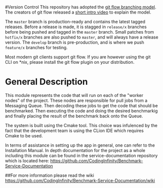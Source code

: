  #Version Control
This repository has adopted the [git flow branching model](http://nvie.com/posts/a-successful-git-branching-model/).
The creators of git flow released a [short intro video](http://vimeo.com/16018419) to explain the model.

The `master` branch is production-ready and contains the latest tagged releases.
Before a release is made, it is stagged in `release/x` branches before being pushed
and tagged in the `master` branch. Small patches from `hotfix/x` branches are also
pushed to `master`, and will always have a release version.
The `develop` branch is pre-production, and is where we push `feature/x` branches for testing.

Most modern git clients support git flow. If you are however using the git CLI
on *nix, please install the git flow plugin on your distribution.

# General Description
This module represents the code that will run on each of the "worker nodes"
of the project. These nodes are responsible for pull jobs from a Messaging
Queue. Then decoding these jobs to get the code that should be benchmarked.
Then executing the code and doing the desired benchmarkig and finally placing
the result of the benchmark back onto the Queue.

The system is built using the Cmake tool. This choice was infulenced by the fact
that the development team is using the CLion IDE which requires Cmake to be used.

In terms of assistance in setting up the app in general, one can refer to the 
Installation Manual. In depth documentation for the project as a whole including
this module can be found in the service-documentation repository which is located
here: https://github.com/CodingInfinity/Benchmark-Service-Documentation

##For more information please read the wiki
https://github.com/CodingInfinity/Benchmark-Service-Documentation/wiki